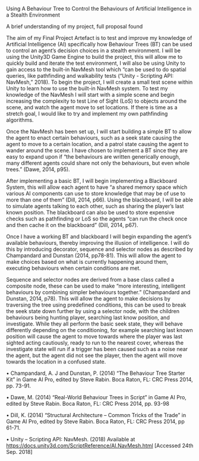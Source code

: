 ﻿Using A Behaviour Tree to Control the Behaviours of Artificial Intelligence in a Stealth Environment


A brief understanding of my project, full proposal found 

The aim of my Final Project Artefact is to test and improve my knowledge of Artificial Intelligence (AI) specifically how Behaviour Trees (BT) can be used to control an agent’s decision choices in a stealth environment.  I will be using the Unity3D Game Engine to build the project, this will allow me to quickly build and iterate the test environment, I will also be using Unity to gain access to the built-in NavMesh tool which “can be used to do spatial queries, like pathfinding and walkability tests (“Unity - Scripting API: NavMesh,” 2018).
To begin the project, I will create a small test scene within Unity to learn how to use the built-in NavMesh system.  To test my knowledge of the NavMesh I will start with a simple scene and begin increasing the complexity to test Line of Sight (LoS) to objects around the scene, and watch the agent move to set locations.  If there is time as a stretch goal, I would like to try and implement my own pathfinding algorithms.

Once the NavMesh has been set up, I will start building a simple BT to allow the agent to enact certain behaviours, such as a seek state causing the agent to move to a certain location, and a patrol state causing the agent to wander around the scene.  I have chosen to implement a BT since they are easy to expand upon if “the behaviours are written generically enough, many different agents could share not only the behaviours, but even whole trees.” (Dawe, 2014, p95). 

After implementing a basic BT, I will begin implementing a Blackboard System, this will allow each agent to have “a shared memory space which various AI components can use to store knowledge that may be of use to more than one of them” (Dill, 2014, p66).  Using the blackboard, I will be able to simulate agents talking to each other, such as sharing the player’s last known position.  The blackboard can also be used to store expensive checks such as pathfinding or LoS so the agents “can run the check once and then cache it on the blackboard” (Dill, 2014, p67).

Once I have a working BT and blackboard I will begin expanding the agent’s available behaviours, thereby improving the illusion of intelligence. I will do this by introducing decorator, sequence and selector nodes as described by Champandard and Dunstan (2014, pp78-81).  This will allow the agent to make choices based on what is currently happening around them, executing behaviours when certain conditions are met.

Sequence and selector nodes are derived from a base class called a composite node, these can be used to make “more interesting, intelligent behaviours by combining simpler behaviours together.” (Champandard and Dunstan, 2014, p78).  This will allow the agent to make decisions by traversing the tree using predefined conditions, this can be used to break the seek state down further by using a selector node, with the children behaviours being hunting player, searching last know position, and investigate.  While they all perform the basic seek state, they will behave differently depending on the conditioning, for example searching last known position will cause the agent to move towards where the player was last sighted acting cautiously, ready to run to the nearest cover, whereas the investigate state will run if a trigger has been caused such as a noise near the agent, but the agent did not see the player, then the agent will move towards the location in a confused state. 

• Champandard, A. J and Dunstan, P. (2014) “The Behaviour Tree Starter Kit” in Game AI Pro, edited by Steve Rabin. Boca Raton, FL: CRC Press 2014, pp. 73-91.

• Dawe, M. (2014) “Real-World Behaviour Trees in Script” in Game AI Pro, edited by Steve Rabin. Boca Raton, FL: CRC Press 2014, pp. 93-98

• Dill, K. (2014) “Structural Architecture – Common Tricks of the Trade” in Game AI Pro, edited by Steve Rabin. Boca Raton, FL: CRC Press 2014, pp 61-71.

• Unity – Scripting API: NavMesh. (2018) Available at https://docs.unity3d.com/ScriptReference/AI.NavMesh.html [Accessed 24th Sep. 2018]
